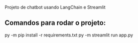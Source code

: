 Projeto de chatbot usando LangChain e Streamlit

## Comandos para rodar o projeto:

py -m pip install -r requirements.txt
py -m streamlit run app.py                                                                                               
